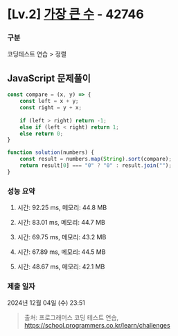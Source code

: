 # [Lv.2] [가장 큰 수](https://programmers.co.kr/) - 42746 

### 구분

코딩테스트 연습 > 정렬

## JavaScript 문제풀이

```js
const compare = (x, y) => {
    const left = x + y;
    const right = y + x;
    
    if (left > right) return -1;
    else if (left < right) return 1;
    else return 0;
}

function solution(numbers) {
    const result = numbers.map(String).sort(compare);
    return result[0] === "0" ? "0" : result.join("");
}
```

### 성능 요약

1. 시간: 92.25 ms, 메모리: 44.8 MB

2. 시간: 83.01 ms, 메모리: 44.7 MB
3. 시간: 69.75 ms, 메모리: 43.2 MB
4. 시간: 67.89 ms, 메모리: 44.5 MB
5. 시간: 48.67 ms, 메모리: 42.1 MB

### 제출 일자

2024년 12월 04일 (수) 23:51

> 출처: 프로그래머스 코딩 테스트 연습, https://school.programmers.co.kr/learn/challenges